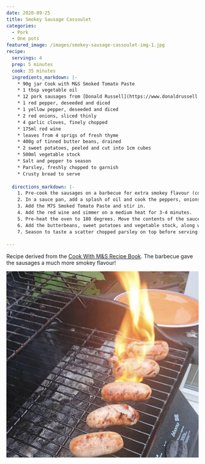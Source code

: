 ```yaml
---
date: 2020-09-25
title: Smokey Sausage Cassoulet
categories:
  - Pork
  - One pots
featured_image: /images/smokey-sausage-cassoulet-img-1.jpg
recipe:
  servings: 4
  prep: 5 minutes
  cook: 35 minutes
  ingredients_markdown: |-
    * 90g jar Cook with M&S Smoked Tomato Paste
    * 1 tbsp vegetable oil
    * 12 pork sausages from [Donald Russell](https://www.donaldrussell.com/pork-sausages.html)
    * 1 red pepper, deseeded and diced
    * 1 yellow pepper, deseeded and diced
    * 2 red onions, sliced thinly
    * 4 garlic cloves, finely chopped
    * 175ml red wine
    * leaves from 4 sprigs of fresh thyme
    * 400g of tinned butter beans, drained
    * 2 sweet potatoes, peeled and cut into 1cm cubes
    * 500ml vegetable stock
    * Salt and pepper to season
    * Parsley, freshly chopped to garnish
    * Crusty bread to serve

  directions_markdown: |-
    1. Pre-cook the sausages on a barbecue for extra smokey flavour (coated in oil to avoid sticking). You can also oven cook, grill, or fry depending on preference, but be sure not to cook them all the way through. 
    2. In a sauce pan, add a splash of oil and cook the peppers, onions, garlic and thyme for 5 minutes. 
    3. Add the M7S Smoked Tomato Paste and stir in. 
    4. Add the red wine and simmer on a medium heat for 3-4 minutes.
    5. Pre-heat the oven to 180 degrees. Move the contents of the sauce pan to a ceramic dutch oven pot as shown in the main image (if you don't have one you can continue to use the saucepan with a lid).
    6. Add the butterbeans, sweet potatoes and vegetable stock, along with the pre-cooked sausages. Put the dutch oven pot into the oven for 25 minutes. Or simmer on the stove on a low heat for 25 minutes.
    7. Season to taste a scatter chopped parsley on top before serving with the crusty white bread.

---
```

Recipe derived from the [Cook With M&S Recipe Book](https://www.marksandspencer.com/ie/c/food/cook-with-mands). The barbecue gave the sausages a much more smokey flavour!

![Smokey barbecue](/images/smokey-sausage-cassoulet-img-2.jpg)

